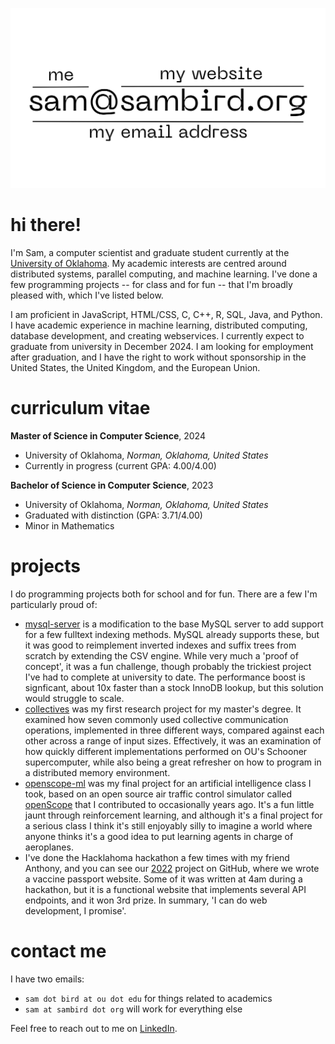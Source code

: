 ![my contact information](./contact.png)

# hi there!

I'm Sam, a computer scientist and graduate student currently at the [University of Oklahoma](https://cs.ou.edu). My academic interests are centred around distributed systems, parallel computing, and machine learning. I've done a few programming projects -- for class and for fun -- that I'm broadly pleased with, which I've listed below.

I am proficient in JavaScript, HTML/CSS, C, C++, R, SQL, Java, and Python. I have academic experience in machine learning, distributed computing, database development, and creating webservices. I currently expect to graduate from university in December 2024. I am looking for employment after graduation, and I have the right to work without sponsorship in the United States, the United Kingdom, and the European Union.

# curriculum vitae

**Master of Science in Computer Science**, 2024

- University of Oklahoma, *Norman, Oklahoma, United States*  
- Currently in progress (current GPA: 4.00/4.00)

**Bachelor of Science in Computer Science**, 2023

- University of Oklahoma, *Norman, Oklahoma, United States*  
- Graduated with distinction (GPA: 3.71/4.00)  
- Minor in Mathematics

# projects

I do programming projects both for school and for fun. There are a few I'm particularly proud of:

- [mysql-server](https://github.com/const-sambird/mysql-server) is a modification to the base MySQL server to add support for a few fulltext indexing methods. MySQL already supports these, but it was good to reimplement inverted indexes and suffix trees from scratch by extending the CSV engine. While very much a 'proof of concept', it was a fun challenge, though probably the trickiest project I've had to complete at university to date. The performance boost is signficant, about 10x faster than a stock InnoDB lookup, but this solution would struggle to scale.
- [collectives](https://github.com/const-sambird/collectives) was my first research project for my master's degree. It examined how seven commonly used collective communication operations, implemented in three different ways, compared against each other across a range of input sizes. Effectively, it was an examination of how quickly different implementations performed on OU's Schooner supercomputer, while also being a great refresher on how to program in a distributed memory environment.
- [openscope-ml](https://github.com/const-sambird/openscope-ml) was my final project for an artificial intelligence class I took, based on an open source air traffic control simulator called [openScope](https://github.com/openscope/openscope) that I contributed to occasionally years ago. It's a fun little jaunt through reinforcement learning, and although it's a final project for a serious class I think it's still enjoyably silly to imagine a world where anyone thinks it's a good idea to put learning agents in charge of aeroplanes.
- I've done the Hacklahoma hackathon a few times with my friend Anthony, and you can see our [2022](https://github.com/anthony-nguyen-04/Hacklahoma2022) project on GitHub, where we wrote a vaccine passport website. Some of it was written at 4am during a hackathon, but it is a functional website that implements several API endpoints, and it won 3rd prize. In summary, 'I can do web development, I promise'.

# contact me

I have two emails:

- `sam dot bird at ou dot edu` for things related to academics
- `sam at sambird dot org` will work for everything else

Feel free to reach out to me on [LinkedIn](https://www.linkedin.com/in/sam-bird-aab3382b3/).
